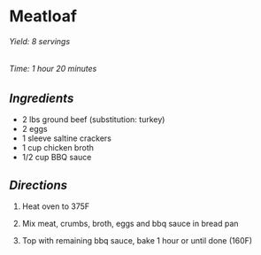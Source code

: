 # Meatloaf

######  Yield: 8 servings
######  Time: 1 hour 20 minutes

##  *Ingredients*
- 2 lbs ground beef (substitution: turkey)
- 2 eggs
- 1 sleeve saltine crackers
- 1 cup chicken broth
- 1/2 cup BBQ sauce
##  *Directions*
1. Heat oven to 375F

2. Mix meat, crumbs, broth, eggs and bbq sauce in bread pan

3. Top with remaining bbq sauce, bake 1 hour or until done (160F)
